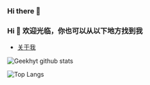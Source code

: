 ### Hi there 👋

<!--
**Cenergy/Cenergy** is a ✨ _special_ ✨ repository because its `README.md` (this file) appears on your GitHub profile.

Here are some ideas to get you started:

- 🔭 I’m currently working on ...
- 🌱 I’m currently learning ...
- 👯 I’m looking to collaborate on ...
- 🤔 I’m looking for help with ...
- 💬 Ask me about ...
- 📫 How to reach me: ...
- 😄 Pronouns: ...
- ⚡ Fun fact: ...
-->

### Hi 👋 欢迎光临，你也可以从以下地方找到我

- [关于我](https://www.aigisss.com/)


![Geekhyt github stats](https://github-readme-stats.vercel.app/api?username=Cenergy&show_icons=true)


![Top Langs](https://github-readme-stats.vercel.app/api/top-langs/?username=cenergy)
